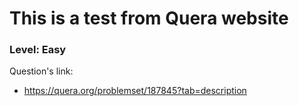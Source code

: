 # This is a test from Quera website

### Level: Easy

Question's link:
- https://quera.org/problemset/187845?tab=description
